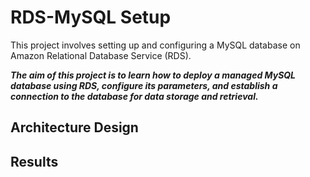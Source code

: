 # RDS-MySQL Setup

This project involves setting up and configuring a MySQL database on Amazon Relational Database Service (RDS). 

***The aim of this project is to learn how to deploy a managed MySQL database using RDS, configure its parameters, and establish a connection to the database for data storage and retrieval.***

## Architecture Design

## Results